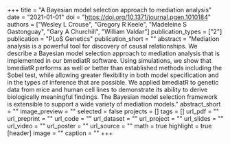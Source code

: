 +++
title = "A Bayesian model selection approach to mediation analysis"
date = "2021-01-01"
doi = "https://doi.org/10.1371/journal.pgen.1010184"
authors = ["Wesley L Crouse", "Gregory R Keele", "Madeleine S Gastonguay", "Gary A Churchill", "William Valdar"]
publication_types = ["2"]
publication = "PLoS Genetics"
publication_short = ""
abstract = "Mediation analysis is a powerful tool for discovery of causal relationships. We describe a Bayesian model selection approach to mediation analysis that is implemented in our bmediatR software. Using simulations, we show that bmediatR performs as well or better than established methods including the Sobel test, while allowing greater flexibility in both model specification and in the types of inference that are possible. We applied bmediatR to genetic data from mice and human cell lines to demonstrate its ability to derive biologically meaningful findings. The Bayesian model selection framework is extensible to support a wide variety of mediation models."
abstract_short = ""
image_preview = ""
selected = false
projects = []
tags = []
url_pdf = ""
url_preprint = ""
url_code = ""
url_dataset = ""
url_project = ""
url_slides = ""
url_video = ""
url_poster = ""
url_source = ""
math = true
highlight = true
[header]
image = ""
caption = ""
+++
